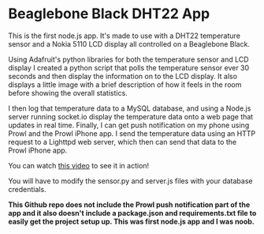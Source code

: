 # Beaglebone Black DHT22 App #

This is the first node.js app. It's made to use with a DHT22 temperature sensor and a Nokia 5110 LCD display all controlled on a Beaglebone Black.

Using Adafruit's python libraries for both the temperature sensor and LCD display I created a python script that polls the temperature sensor ever 30 seconds and then display the information on to the LCD display. It also displays a little image with a brief description of how it feels in the room before showing the overall statistics.

I then log that temperature data to a MySQL database, and using a Node.js server running socket.io display the temperature data onto a web page that updates in real time. Finally, I can get push notification on my phone using Prowl and the Prowl iPhone app. I send the temperature data using an HTTP request to a Lighttpd web server, which then can send that data to the Prowl iPhone app.

You can watch [this video](https://www.youtube.com/watch?v=wjFFyl02oSk) to see it in action!

You will have to modify the sensor.py and server.js files with your database credentials. 

**This Github repo does not include the Prowl push notification part of the app and it also doesn't include a package.json and requirements.txt file to easily get the project setup up. This was first node.js app and I was noob.**
